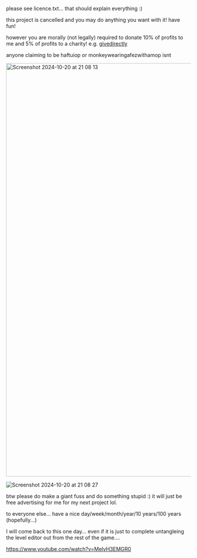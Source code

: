 please see licence.txt... that should explain everything :)

this project is cancelled and you may do anything you want with it! have fun!

however you are morally (not legally) required to donate 10% of profits to me and 5% of profits to a charity! e.g. [givedirectly](https://www.givedirectly.org/)

anyone claiming to be haftuiop or monkeywearingafezwithamop isnt


<img width="1127" alt="Screenshot 2024-10-20 at 21 08 13" src="https://github.com/user-attachments/assets/e67fb217-a960-46d5-ab44-ae0019a19a08">

![Screenshot 2024-10-20 at 21 08 27](https://github.com/user-attachments/assets/f02f9a8f-df77-4682-bba3-aaf4f08851a0)


btw please do make a giant fuss and do something stupid :) it will just be free advertising for me for my next project lol.

to everyone else... have a nice day/week/month/year/10 years/100 years (hopefully...)

I will come back to this one day... even if it is just to complete untangleing the level editor out from the rest of the game....

https://www.youtube.com/watch?v=MelvH3EMGR0

